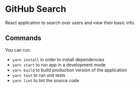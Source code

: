 # GitHub Search

React application to search over users and view their basic info.

## Commands

You can run:
- `yarn install` in order to install dependencies
- `yarn start` to run app in a development mode
- `yarn build` to build production version of the application
- `yarn test` to run unit tests
- `yarn lint` to lint the source code
